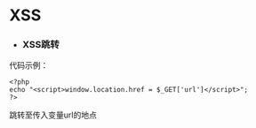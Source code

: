 # XSS
* ### XSS跳转

代码示例：

```
<?php
echo "<script>window.location.href = $_GET['url']</script>";
?>
```

跳转至传入变量url的地点

